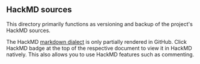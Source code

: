 ## HackMD sources

This directory primarily functions as versioning and backup of the project's HackMD sources.

The HackMD [markdown dialect](https://hackmd.io/@hackmd/markdown-cheat-sheet) is only partially rendered in GitHub. Click HackMD badge at the top of the respective document to view it in HackMD natively.
This also allows you to use HackMD features such as commenting.
